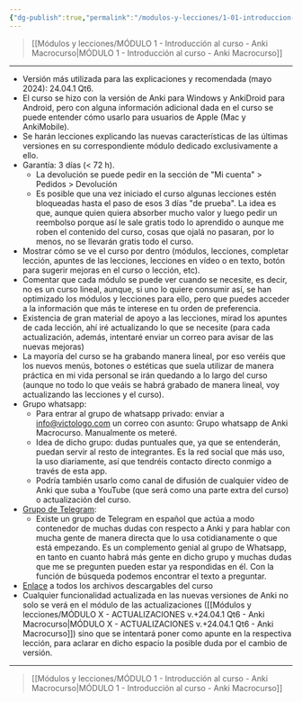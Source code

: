 ```yaml
---
{"dg-publish":true,"permalink":"/modulos-y-lecciones/1-01-introduccion-al-curso-anki-macrocurso/","noteIcon":"","updated":"2024-05-22T21:50:25.825+02:00"}
---
```



> [[Módulos y lecciones/MÓDULO 1 - Introducción al curso - Anki Macrocurso\|MÓDULO 1 - Introducción al curso - Anki Macrocurso]]

---

- Versión más utilizada para las explicaciones y recomendada (mayo 2024): 24.04.1 Qt6.
- El curso se hizo con la versión de Anki para Windows y AnkiDroid para Android, pero con alguna información adicional dada en el curso se puede entender cómo usarlo para usuarios de Apple (Mac y AnkiMobile).
- Se harán lecciones explicando las nuevas características de las últimas versiones en su correspondiente módulo dedicado exclusivamente a ello.
- Garantía: 3 días (< 72 h).
	- La devolución se puede pedir en la sección de "Mi cuenta" > Pedidos  > Devolución
	- Es posible que una vez iniciado el curso algunas lecciones estén bloqueadas hasta el paso de esos 3 días "de prueba". La idea es que, aunque quien quiera absorber mucho valor y luego pedir un reembolso porque así le sale gratis todo lo aprendido o aunque me roben el contenido del curso, cosas que ojalá no pasaran, por lo menos, no se llevarán gratis todo el curso.
- Mostrar cómo se ve el curso por dentro (módulos, lecciones, completar lección, apuntes de las lecciones, lecciones en vídeo o en texto, botón para sugerir mejoras en el curso o lección, etc).
- Comentar que cada módulo se puede ver cuando se necesite, es decir, no es un curso lineal, aunque, si uno lo quiere consumir así, se han optimizado los módulos y lecciones para ello, pero que puedes acceder a la información que más te interese en tu orden de preferencia.
- Existencia de gran material de apoyo a las lecciones, mirad los apuntes de cada lección, ahí iré actualizando lo que se necesite (para cada actualización, además, intentaré enviar un correo para avisar de las nuevas mejoras)
- La mayoría del curso se ha grabando manera lineal, por eso veréis que los nuevos menús, botones o estéticas que suela utilizar de manera práctica en mi vida personal se irán quedando a lo largo del curso (aunque no todo lo que veáis se habrá grabado de manera lineal, voy actualizando las lecciones y el curso).
- Grupo whatsapp:
	- Para entrar al grupo de whatsapp privado: enviar a info@victologo.com un correo con asunto: Grupo whatsapp de Anki Macrocurso. Manualmente os meteré.
	- Idea de dicho grupo: dudas puntuales que, ya que se entenderán, puedan servir al resto de integrantes. Es la red social que más uso, la uso diariamente, así que tendréis contacto directo conmigo a través de esta app.
	- Podría también usarlo como canal de difusión de cualquier vídeo de Anki que suba a YouTube (que será como una parte extra del curso) o actualización del curso.
- [Grupo de Telegram](https://t.me/anki_en_castellano):
	- Existe un grupo de Telegram en español que actúa a modo contenedor de muchas dudas con respecto a Anki y para hablar con mucha gente de manera directa que lo usa cotidianamente o que está empezando. Es un complemento genial al grupo de Whatsapp, en tanto en cuanto habrá más gente en dicho grupo y muchas dudas que me se pregunten pueden estar ya respondidas en él. Con la función de búsqueda podemos encontrar el texto a preguntar.
- [Enlace](https://drive.google.com/drive/folders/1ZboreD4_rRqRoyCMOm_Hx_bbYAJhkLLB?usp=sharing) a todos los archivos descargables del curso
- Cualquier funcionalidad actualizada en las nuevas versiones de Anki no solo se verá en el módulo de las actualizaciones ([[Módulos y lecciones/MÓDULO X - ACTUALIZACIONES v.+24.04.1 Qt6 - Anki Macrocurso\|MÓDULO X - ACTUALIZACIONES v.+24.04.1 Qt6 - Anki Macrocurso]]) sino que se intentará poner como apunte en la respectiva lección, para aclarar en dicho espacio la posible duda por el cambio de versión.

---

> [[Módulos y lecciones/MÓDULO 1 - Introducción al curso - Anki Macrocurso\|MÓDULO 1 - Introducción al curso - Anki Macrocurso]]
